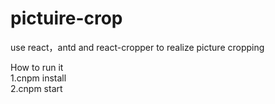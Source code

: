 # pictuire-crop
use react，antd and react-cropper to realize picture cropping

How to run it  
1.cnpm install  
2.cnpm start  
